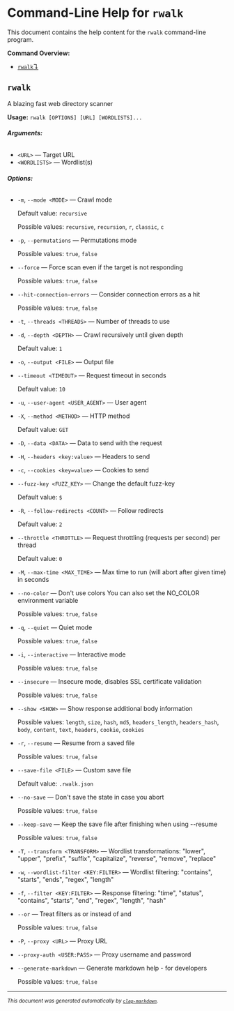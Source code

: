 # Command-Line Help for `rwalk`

This document contains the help content for the `rwalk` command-line program.

**Command Overview:**

* [`rwalk`↴](#rwalk)

## `rwalk`

A blazing fast web directory scanner

**Usage:** `rwalk [OPTIONS] [URL] [WORDLISTS]...`

###### **Arguments:**

* `<URL>` — Target URL
* `<WORDLISTS>` — Wordlist(s)

###### **Options:**

* `-m`, `--mode <MODE>` — Crawl mode

  Default value: `recursive`

  Possible values: `recursive`, `recursion`, `r`, `classic`, `c`

* `-p`, `--permutations` — Permutations mode

  Possible values: `true`, `false`

* `--force` — Force scan even if the target is not responding

  Possible values: `true`, `false`

* `--hit-connection-errors` — Consider connection errors as a hit

  Possible values: `true`, `false`

* `-t`, `--threads <THREADS>` — Number of threads to use
* `-d`, `--depth <DEPTH>` — Crawl recursively until given depth

  Default value: `1`
* `-o`, `--output <FILE>` — Output file
* `--timeout <TIMEOUT>` — Request timeout in seconds

  Default value: `10`
* `-u`, `--user-agent <USER_AGENT>` — User agent
* `-X`, `--method <METHOD>` — HTTP method

  Default value: `GET`
* `-D`, `--data <DATA>` — Data to send with the request
* `-H`, `--headers <key:value>` — Headers to send
* `-c`, `--cookies <key=value>` — Cookies to send
* `--fuzz-key <FUZZ_KEY>` — Change the default fuzz-key

  Default value: `$`
* `-R`, `--follow-redirects <COUNT>` — Follow redirects

  Default value: `2`
* `--throttle <THROTTLE>` — Request throttling (requests per second) per thread

  Default value: `0`
* `-M`, `--max-time <MAX_TIME>` — Max time to run (will abort after given time) in seconds
* `--no-color` — Don't use colors You can also set the NO_COLOR environment variable

  Possible values: `true`, `false`

* `-q`, `--quiet` — Quiet mode

  Possible values: `true`, `false`

* `-i`, `--interactive` — Interactive mode

  Possible values: `true`, `false`

* `--insecure` — Insecure mode, disables SSL certificate validation

  Possible values: `true`, `false`

* `--show <SHOW>` — Show response additional body information

  Possible values: `length`, `size`, `hash`, `md5`, `headers_length`, `headers_hash`, `body`, `content`, `text`, `headers`, `cookie`, `cookies`

* `-r`, `--resume` — Resume from a saved file

  Possible values: `true`, `false`

* `--save-file <FILE>` — Custom save file

  Default value: `.rwalk.json`
* `--no-save` — Don't save the state in case you abort

  Possible values: `true`, `false`

* `--keep-save` — Keep the save file after finishing when using --resume

  Possible values: `true`, `false`

* `-T`, `--transform <TRANSFORM>` — Wordlist transformations: "lower", "upper", "prefix", "suffix", "capitalize", "reverse", "remove", "replace"
* `-w`, `--wordlist-filter <KEY:FILTER>` — Wordlist filtering: "contains", "starts", "ends", "regex", "length"
* `-f`, `--filter <KEY:FILTER>` — Response filtering: "time", "status", "contains", "starts", "end", "regex", "length", "hash"
* `--or` — Treat filters as or instead of and

  Possible values: `true`, `false`

* `-P`, `--proxy <URL>` — Proxy URL
* `--proxy-auth <USER:PASS>` — Proxy username and password
* `--generate-markdown` — Generate markdown help - for developers

  Possible values: `true`, `false`




<hr/>

<small><i>
    This document was generated automatically by
    <a href="https://crates.io/crates/clap-markdown"><code>clap-markdown</code></a>.
</i></small>


